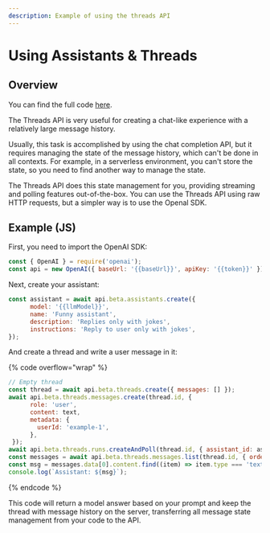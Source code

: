 ```yaml
---
description: Example of using the threads API
---
```


# Using Assistants & Threads

## Overview

You can find the full code [here](https://github.com/aimlapi/threads-demo).

The Threads API is very useful for creating a chat-like experience with a relatively large message history.

Usually, this task is accomplished by using the chat completion API, but it requires managing the state of the message history, which can't be done in all contexts. For example, in a serverless environment, you can't store the state, so you need to find another way to manage the state.

The Threads API does this state management for you, providing streaming and polling features out-of-the-box. You can use the Threads API using raw HTTP requests, but a simpler way is to use the Openal SDK.

## **Example (JS)**

First, you need to import the OpenAI SDK:

```javascript
const { OpenAI } = require('openai');
const api = new OpenAI({ baseUrl: '{{baseUrl}}', apiKey: '{{token}}' })
```

Next, create your assistant:

```javascript
const assistant = await api.beta.assistants.create({
      model: '{{llmModel}}',
      name: 'Funny assistant',
      description: 'Replies only with jokes',
      instructions: 'Reply to user only with jokes',
});
```

And create a thread and write a user message in it:

{% code overflow="wrap" %}
```javascript
// Empty thread
const thread = await api.beta.threads.create({ messages: [] });
await api.beta.threads.messages.create(thread.id, {
      role: 'user',
      content: text,
      metadata: {
        userId: 'example-1',
      },
 });
await api.beta.threads.runs.createAndPoll(thread.id, { assistant_id: assistantId });
const messages = await api.beta.threads.messages.list(thread.id, { order: 'desc', limit: 1 });
const msg = messages.data[0].content.find((item) => item.type === 'text').text.value;
console.log(`Assistant: ${msg}`);
```
{% endcode %}

This code will return a model answer based on your prompt and keep the thread with message history on the server, transferring all message state management from your code to the API.
